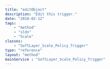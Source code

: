 ```yaml
---
title: "editObject"
description: "Edit this trigger."
date: "2018-02-12"
tags:
    - "method"
    - "sldn"
    - "Scale"
classes:
    - "SoftLayer_Scale_Policy_Trigger"
type: "reference"
layout: "method"
mainService : "SoftLayer_Scale_Policy_Trigger"
---
```

